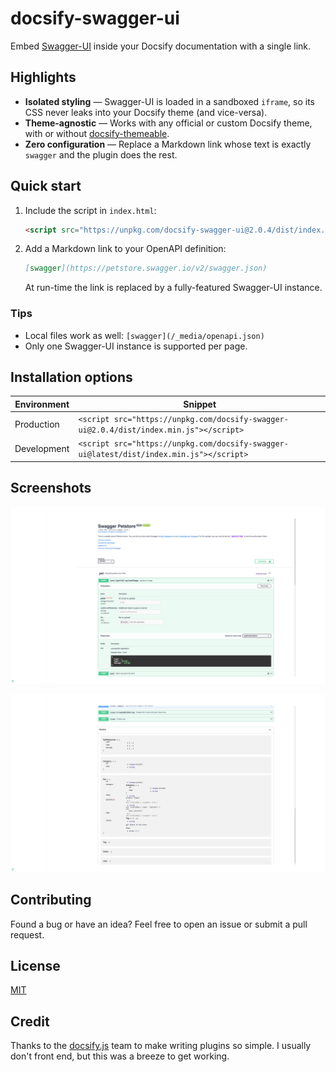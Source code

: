 # docsify-swagger-ui

Embed [Swagger-UI](https://swagger.io/tools/swagger-ui/) inside your Docsify documentation with a single link.

## Highlights

- **Isolated styling** — Swagger-UI is loaded in a sandboxed `iframe`, so its CSS never leaks into your Docsify theme (and vice-versa).
- **Theme-agnostic** — Works with any official or custom Docsify theme, with or without [docsify-themeable](https://jhildenbiddle.github.io/docsify-themeable/).
- **Zero configuration** — Replace a Markdown link whose text is exactly `swagger` and the plugin does the rest.

## Quick start

1. Include the script in `index.html`:

   ```html
   <script src="https://unpkg.com/docsify-swagger-ui@2.0.4/dist/index.min.js"></script>
   ```

2. Add a Markdown link to your OpenAPI definition:

   ```markdown
   [swagger](https://petstore.swagger.io/v2/swagger.json)
   ```

   At run-time the link is replaced by a fully-featured Swagger-UI instance.

### Tips

- Local files work as well: `[swagger](/_media/openapi.json)`
- Only one Swagger-UI instance is supported per page.

## Installation options

| Environment | Snippet                                                                                 |
| ----------- | --------------------------------------------------------------------------------------- |
| Production  | `<script src="https://unpkg.com/docsify-swagger-ui@2.0.4/dist/index.min.js"></script>`  |
| Development | `<script src="https://unpkg.com/docsify-swagger-ui@latest/dist/index.min.js"></script>` |

## Screenshots

![overview](/_media/overview.png#gh-mode-only)

![models](/_media/models.png#gh-mode-only)

## Contributing

Found a bug or have an idea? Feel free to open an issue or submit a pull request.

## License

[MIT](LICENSE)
## Credit

Thanks to the [docsify.js](https://docsify.js.org/#/) team to make writing plugins so simple. I usually don't front end, but this was a breeze to get working.